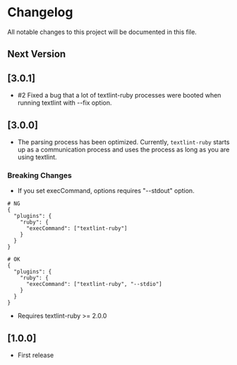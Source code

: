 # Changelog

All notable changes to this project will be documented in this file.

## Next Version

## [3.0.1]

- #2 Fixed a bug that a lot of textlint-ruby processes were booted when running textlint with --fix option.

## [3.0.0]

- The parsing process has been optimized. Currently, `textlint-ruby` starts up as a communication process and uses the process as long as you are using textlint.

### Breaking Changes

- If you set execCommand, options requires "--stdout" option.

```
# NG
{
  "plugins": {
    "ruby": {
      "execCommand": ["textlint-ruby"]
    }
  }
}

# OK
{
  "plugins": {
    "ruby": {
      "execCommand": ["textlint-ruby", "--stdio"]
    }
  }
}
```

- Requires textlint-ruby >= 2.0.0
 
## [1.0.0]

- First release
